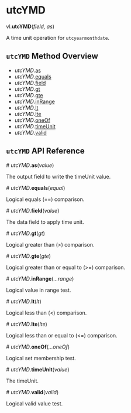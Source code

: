 # utcYMD

vl.<b>utcYMD</b>(<em>field, as</em>)

A time unit operation for <code>utcyearmonthdate</code>.

## <code>utcYMD</code> Method Overview

* <em>utcYMD</em>.<a href="#as">as</a>
* <em>utcYMD</em>.<a href="#equals">equals</a>
* <em>utcYMD</em>.<a href="#field">field</a>
* <em>utcYMD</em>.<a href="#gt">gt</a>
* <em>utcYMD</em>.<a href="#gte">gte</a>
* <em>utcYMD</em>.<a href="#inRange">inRange</a>
* <em>utcYMD</em>.<a href="#lt">lt</a>
* <em>utcYMD</em>.<a href="#lte">lte</a>
* <em>utcYMD</em>.<a href="#oneOf">oneOf</a>
* <em>utcYMD</em>.<a href="#timeUnit">timeUnit</a>
* <em>utcYMD</em>.<a href="#valid">valid</a>

## <code>utcYMD</code> API Reference

<a name="as">#</a>
<em>utcYMD</em>.<b>as</b>(<em>value</em>)

The output field to write the timeUnit value.

<a name="equals">#</a>
<em>utcYMD</em>.<b>equals</b>(<em>equal</em>)

Logical equals (==) comparison.

<a name="field">#</a>
<em>utcYMD</em>.<b>field</b>(<em>value</em>)

The data field to apply time unit.

<a name="gt">#</a>
<em>utcYMD</em>.<b>gt</b>(<em>gt</em>)

Logical greater than (>) comparison.

<a name="gte">#</a>
<em>utcYMD</em>.<b>gte</b>(<em>gte</em>)

Logical greater than or equal to (>=) comparison.

<a name="inRange">#</a>
<em>utcYMD</em>.<b>inRange</b>(<em>...range</em>)

Logical value in range test.

<a name="lt">#</a>
<em>utcYMD</em>.<b>lt</b>(<em>lt</em>)

Logical less than (<) comparison.

<a name="lte">#</a>
<em>utcYMD</em>.<b>lte</b>(<em>lte</em>)

Logical less than or equal to (<=) comparison.

<a name="oneOf">#</a>
<em>utcYMD</em>.<b>oneOf</b>(<em>...oneOf</em>)

Logical set membership test.

<a name="timeUnit">#</a>
<em>utcYMD</em>.<b>timeUnit</b>(<em>value</em>)

The timeUnit.

<a name="valid">#</a>
<em>utcYMD</em>.<b>valid</b>(<em>valid</em>)

Logical valid value test.

